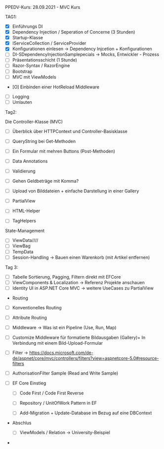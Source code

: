 ﻿PPEDV-Kurs: 28.09.2021 - MVC Kurs 

TAG1:
- [x] Einführungs DI 
- [x] Dependency Injection / Seperation of Concerne (3 Stunden) 
- [x] Startup-Klasse
- [x] IServiceCollection / ServiceProvider
- [x] Konfigurationen einlesen -> Dependency Injcetion + Konfigurationen
- [ ] DI-SDependencyInjectionSamplepecials -> Mocks, Entwickler - Prozess
- [ ] Präsentationsschicht (1 Stunde) 
- [ ] Razor-Syntax / RazorEngine 
- [ ] Bootstrap
- [ ] MVC mit ViewModels
- [O] Einbinden einer HotReload Middleware
- [ ] Logging 
- [ ] Umlauten

Tag2:

Die Controller-Klasse (MVC)
- [ ] Überblick über HTTPContext und Controller-Basisklasse
- [ ] QueryString bei Get-Methoden
- [ ] Ein Formular mit mehren Buttons (Post-Methoden)
- [ ] Data Annotations 
- [ ] Validierung 
- [ ] Gehen Geldbeträge mit Komma?
- [ ] Upload von Bilddateien + einfache Darstellung in einer Gallery

- [ ] PartialView
- [ ] HTML-Helper
- [ ] TagHelpers




State-Management
- [ ] ViewData////
- [ ] ViewBag
- [ ] TempData
- [ ] Session-Handling -> Bauen einen Warenkorb (mit Artikel entfernen)

Tag 3: 
- [ ] Tabelle Sortierung, Pagging, Filtern direkt mit EFCore 
- [ ] ViewComponents & Localization -> Referenz Projekte anschauen
- [ ] Identity UI in ASP.NET Core MVC -> weitere UseCases zu PartialView

- Routing
- [ ] Konventionelles Routing
- [ ] Attribute Routing
- [ ] Middleware -> Was ist ein Pipeline (Use, Run, Map)
- [ ] Customize Middleware für formatierte Bildausgaben (Gallery)+ In Verbindung mit einem Bild-Upload-Formular

- [ ] Filter -> https://docs.microsoft.com/de-de/aspnet/core/mvc/controllers/filters?view=aspnetcore-5.0#resource-filters
- [ ] AuthorisationFilter Sample (Read and Write Sample)

- [ ] EF Core Einstieg 
  - [ ] Code First / Code First Reverse
  - [ ] Repository / UnitOfWork Pattern in EF
  - [ ] Add-Migration + Update-Database im Bezug auf eine DBContext 


- Abschlus
  - [ ] ViewModels / Relation -> University-Beispiel


- 